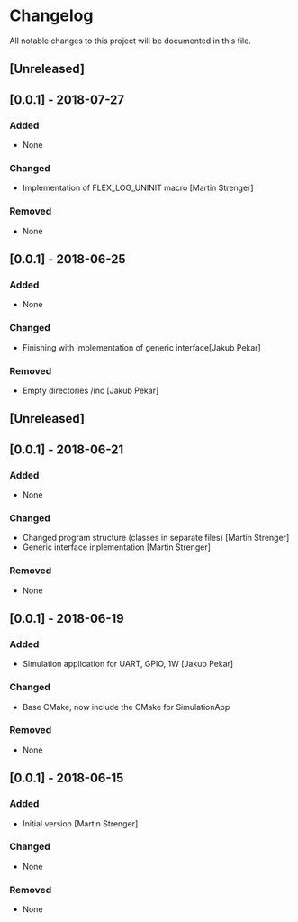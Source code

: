 # Changelog
All notable changes to this project will be documented in this file.

## [Unreleased]
## [0.0.1] - 2018-07-27
### Added
- None

### Changed
- Implementation of FLEX_LOG_UNINIT macro [Martin Strenger]

### Removed
- None

## [0.0.1] - 2018-06-25
### Added
- None

### Changed
- Finishing with implementation of generic interface[Jakub Pekar]

### Removed
- Empty directories /inc [Jakub Pekar]

## [Unreleased]
## [0.0.1] - 2018-06-21
### Added
- None

### Changed
- Changed program structure (classes in separate files) [Martin Strenger]
- Generic interface inplementation [Martin Strenger]

### Removed
- None

## [0.0.1] - 2018-06-19
### Added
- Simulation application for UART, GPIO, 1W [Jakub Pekar]

### Changed
- Base CMake, now include the CMake for SimulationApp

### Removed
- None

## [0.0.1] - 2018-06-15
### Added
- Initial version [Martin Strenger]

### Changed
- None

### Removed
- None
